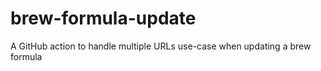# brew-formula-update
A GitHub action to handle multiple URLs use-case when updating a brew formula

